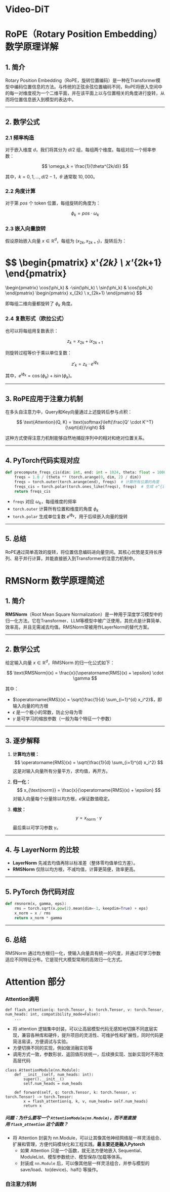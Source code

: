 # Video-DiT


# RoPE（Rotary Position Embedding）数学原理详解

## 1. 简介

Rotary Position Embedding（RoPE，旋转位置编码）是一种在Transformer模型中编码位置信息的方法。与传统的正弦余弦位置编码不同，RoPE将嵌入空间中的每一对维度视为一个二维平面，并在该平面上以与位置相关的角度进行旋转，从而将位置信息嵌入到模型的表达中。

---

## 2. 数学公式

### 2.1 频率构造

对于嵌入维度 $d$，我们将其分为 $d/2$ 组，每组两个维度。每组对应一个频率参数：

$$
\omega_k = \frac{1}{\theta^{2k/d}}
$$

其中，$k=0,1,...,d/2-1$，$\theta$ 通常取 $10,000$。

### 2.2 角度计算

对于第 $pos$ 个 token 位置，每组旋转的角度为：

$$
\phi_k = pos \cdot \omega_k
$$

### 2.3 嵌入向量旋转

假设原始嵌入向量 $x \in \mathbb{R}^d$，每组为 $(x_{2k}, x_{2k+1})$，旋转后为：

$$
\begin{pmatrix}
x'_{2k} \\
x'_{2k+1}
\end{pmatrix}
=
\begin{pmatrix}
\cos(\phi_k) & -\sin(\phi_k) \\
\sin(\phi_k) & \cos(\phi_k)
\end{pmatrix}
\begin{pmatrix}
x_{2k} \\
x_{2k+1}
\end{pmatrix}
$$

即每组二维向量都旋转了 $\phi_k$ 角度。

### 2.4 复数形式（欧拉公式）

也可以将每组用复数表示：

$$
z_k = x_{2k} + i x_{2k+1}
$$

则旋转过程等价于乘以单位复数：

$$
z'_k = z_k \cdot e^{i\phi_k}
$$

其中，$e^{i\phi_k} = \cos(\phi_k) + i\sin(\phi_k)$。

---

## 3. RoPE应用于注意力机制

在多头自注意力中，Query和Key向量通过上述旋转后参与点积：

$$
\text{Attention}(Q, K) = \text{softmax}\left(\frac{Q' \cdot K'^T}{\sqrt{d}}\right)
$$

这种方式使得注意力机制能够自然地捕捉序列中的相对和绝对位置关系。

---

## 4. PyTorch代码实现对应

```python
def precompute_freqs_cis(dim: int, end: int = 1024, theta: float = 10000.0):
    freqs = 1.0 / (theta ** (torch.arange(0, dim, 2) / dim))
    freqs = torch.outer(torch.arange(end), freqs)  # 计算所有位置的角度
    freqs_cis = torch.polar(torch.ones_like(freqs), freqs)  # 生成 e^{i\phi_k}
    return freqs_cis
```

- `freqs` 对应 $\omega_k$，每组维度的频率
- `torch.outer` 计算所有位置和维度的角度 $\phi_k$
- `torch.polar` 生成单位复数 $e^{i\phi_k}$，用于后续嵌入向量的旋转

---

## 5. 总结

RoPE通过简单高效的旋转，将位置信息编码进向量空间。其核心优势是支持长序列、易于并行计算，并能直接嵌入到Transformer的注意力机制中。



# RMSNorm 数学原理简述

## 1. 简介

**RMSNorm**（Root Mean Square Normalization）是一种用于深度学习模型中的归一化方法。它在Transformer、LLM等模型中被广泛使用，其优点是计算简单、效率高，并且无需减去均值。RMSNorm常被用作LayerNorm的替代方案。

---

## 2. 数学公式

给定输入向量 $x \in \mathbb{R}^d$，RMSNorm 的归一化公式如下：

$$
\text{RMSNorm}(x) = \frac{x}{\operatorname{RMS}(x) + \epsilon} \cdot \gamma
$$

其中：

- $\operatorname{RMS}(x) = \sqrt{\frac{1}{d} \sum_{i=1}^{d} x_i^2}$，即输入向量的均方根
- $\epsilon$ 是一个极小的常数，防止分母为零
- $\gamma$ 是可学习的缩放参数（一般为每个特征一个参数）

---

## 3. 逐步解释

1. **计算均方根：**
   $$
   \operatorname{RMS}(x) = \sqrt{\frac{1}{d} \sum_{i=1}^{d} x_i^2}
   $$
   这是对输入向量所有分量平方，求均值，再开方。

2. **归一化：**
   $$
   x_{\text{norm}} = \frac{x}{\operatorname{RMS}(x) + \epsilon}
   $$
   对输入向量每个分量除以均方根，$\epsilon$保证数值稳定。

3. **缩放：**
   $$
   y = x_{\text{norm}} \cdot \gamma
   $$
   最后乘以可学习参数 $\gamma$。

---

## 4. 与 LayerNorm 的比较

- **LayerNorm** 先减去均值再除以标准差（整体零均值单位方差）。
- **RMSNorm** 仅除以均方根，不减均值，计算更简便，效率更高。

---

## 5. PyTorch 伪代码对应

```python
def rmsnorm(x, gamma, eps):
    rms = torch.sqrt(x.pow(2).mean(dim=-1, keepdim=True) + eps)
    x_norm = x / rms
    return x_norm * gamma
```

---

## 6. 总结

RMSNorm 通过均方根归一化，使输入向量具有统一的尺度，并通过可学习参数适应不同特征分布。它是现代大模型常用的高效归一化方式。



# Attention 部分

### Attention调用
```
def flash_attention(q: torch.Tensor, k: torch.Tensor, v: torch.Tensor, num_heads: int, compatibility_mode=False):
	...
```
- 将 attention 逻辑集中封装，可以让高层模型代码无感知地切换不同底层实现，兼容各种库和硬件，提升项目的灵活性、可维护性和扩展性，同时代码更简洁易读，方便调试与实验。
- 方便切换不同的实现，例如做消融实验等
- 调用方式一致，参数形状、返回值形状统一，后续换实现、加新实现时不用改高层代码
```
class AttentionModule(nn.Module):
    def __init__(self, num_heads: int):
        super().__init__()
        self.num_heads = num_heads
        
    def forward(self, q: torch.Tensor, k: torch.Tensor, v: torch.Tensor) -> torch.Tensor:
        x = flash_attention(q, k, v, num_heads= self.num_heads)
        return x
```
##### 问题：**为什么要写一个 `AttentionModule(nn.Module)`，而不是直接用 `flash_attention` 这个函数？**
- 将 Attention 封装为 nn.Module，可以让其像其他神经网络层一样灵活组合、扩展和管理，方便代码模块化和工程实践。**最主要还是融入Pytorch**
	- 如果 Attention 只是一个函数，就无法方便地嵌入 Sequential、ModuleList、模型参数统计、模型保存/加载等体系。
	- 封装成 `nn.Module` 后，可以像其他层一样灵活组合，并参与模型的 save/load、to(device)、half() 等操作。


### 自注意力机制
